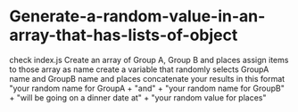 # Generate-a-random-value-in-an-array-that-has-lists-of-object
check index.js
Create an array of Group A, Group B and places
assign items to those array as name
create a variable that randomly selects GroupA name and GroupB name and places
concatenate your results in this format
"your random name for GroupA + "and" + "your random name for GroupB" + "will be going on a dinner date at" + "your random value for places"
